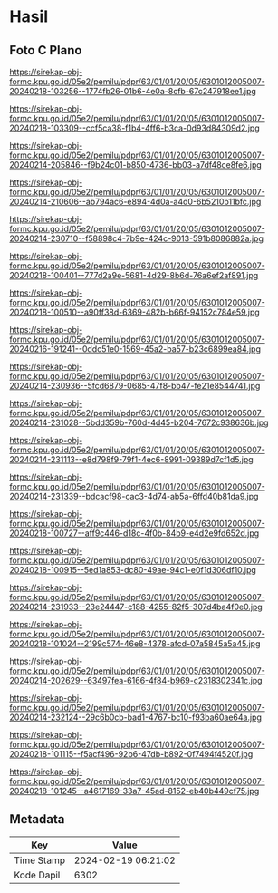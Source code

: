 # Hasil

## Foto C Plano

https://sirekap-obj-formc.kpu.go.id/05e2/pemilu/pdpr/63/01/01/20/05/6301012005007-20240218-103256--1774fb26-01b6-4e0a-8cfb-67c247918ee1.jpg

https://sirekap-obj-formc.kpu.go.id/05e2/pemilu/pdpr/63/01/01/20/05/6301012005007-20240218-103309--ccf5ca38-f1b4-4ff6-b3ca-0d93d84309d2.jpg

https://sirekap-obj-formc.kpu.go.id/05e2/pemilu/pdpr/63/01/01/20/05/6301012005007-20240214-205846--f9b24c01-b850-4736-bb03-a7df48ce8fe6.jpg

https://sirekap-obj-formc.kpu.go.id/05e2/pemilu/pdpr/63/01/01/20/05/6301012005007-20240214-210606--ab794ac6-e894-4d0a-a4d0-6b5210b11bfc.jpg

https://sirekap-obj-formc.kpu.go.id/05e2/pemilu/pdpr/63/01/01/20/05/6301012005007-20240214-230710--f58898c4-7b9e-424c-9013-591b8086882a.jpg

https://sirekap-obj-formc.kpu.go.id/05e2/pemilu/pdpr/63/01/01/20/05/6301012005007-20240218-100401--777d2a9e-5681-4d29-8b6d-76a6ef2af891.jpg

https://sirekap-obj-formc.kpu.go.id/05e2/pemilu/pdpr/63/01/01/20/05/6301012005007-20240218-100510--a90ff38d-6369-482b-b66f-94152c784e59.jpg

https://sirekap-obj-formc.kpu.go.id/05e2/pemilu/pdpr/63/01/01/20/05/6301012005007-20240216-191241--0ddc51e0-1569-45a2-ba57-b23c6899ea84.jpg

https://sirekap-obj-formc.kpu.go.id/05e2/pemilu/pdpr/63/01/01/20/05/6301012005007-20240214-230936--5fcd6879-0685-47f8-bb47-fe21e8544741.jpg

https://sirekap-obj-formc.kpu.go.id/05e2/pemilu/pdpr/63/01/01/20/05/6301012005007-20240214-231028--5bdd359b-760d-4d45-b204-7672c938636b.jpg

https://sirekap-obj-formc.kpu.go.id/05e2/pemilu/pdpr/63/01/01/20/05/6301012005007-20240214-231113--e8d798f9-79f1-4ec6-8991-09389d7cf1d5.jpg

https://sirekap-obj-formc.kpu.go.id/05e2/pemilu/pdpr/63/01/01/20/05/6301012005007-20240214-231339--bdcacf98-cac3-4d74-ab5a-6ffd40b81da9.jpg

https://sirekap-obj-formc.kpu.go.id/05e2/pemilu/pdpr/63/01/01/20/05/6301012005007-20240218-100727--aff9c446-d18c-4f0b-84b9-e4d2e9fd652d.jpg

https://sirekap-obj-formc.kpu.go.id/05e2/pemilu/pdpr/63/01/01/20/05/6301012005007-20240218-100915--5ed1a853-dc80-49ae-94c1-e0f1d306df10.jpg

https://sirekap-obj-formc.kpu.go.id/05e2/pemilu/pdpr/63/01/01/20/05/6301012005007-20240214-231933--23e24447-c188-4255-82f5-307d4ba4f0e0.jpg

https://sirekap-obj-formc.kpu.go.id/05e2/pemilu/pdpr/63/01/01/20/05/6301012005007-20240218-101024--2199c574-46e8-4378-afcd-07a5845a5a45.jpg

https://sirekap-obj-formc.kpu.go.id/05e2/pemilu/pdpr/63/01/01/20/05/6301012005007-20240214-202629--63497fea-6166-4f84-b969-c2318302341c.jpg

https://sirekap-obj-formc.kpu.go.id/05e2/pemilu/pdpr/63/01/01/20/05/6301012005007-20240214-232124--29c6b0cb-bad1-4767-bc10-f93ba60ae64a.jpg

https://sirekap-obj-formc.kpu.go.id/05e2/pemilu/pdpr/63/01/01/20/05/6301012005007-20240218-101115--f5acf496-92b6-47db-b892-0f7494f4520f.jpg

https://sirekap-obj-formc.kpu.go.id/05e2/pemilu/pdpr/63/01/01/20/05/6301012005007-20240218-101245--a4617169-33a7-45ad-8152-eb40b449cf75.jpg


## Metadata

| Key        | Value               |
| ---------- | ------------------- |
| Time Stamp | 2024-02-19 06:21:02 |
| Kode Dapil | 6302                |



